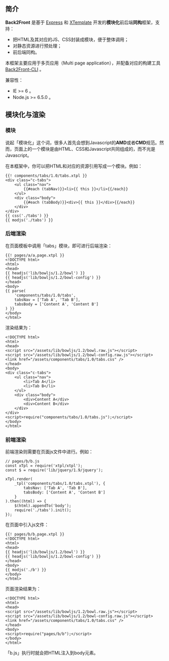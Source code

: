 ## 简介

**Back2Front** 是基于 [Express](https://github.com/expressjs/expressjs.com) 和 [XTemplate](https://github.com/xtemplate/xtemplate) 开发的**模块化**前后端**同构**框架，支持：

- 把HTML及其对应的JS、CSS封装成模块，便于整体调用；
- 对静态资源进行预处理；
- 前后端同构。

本框架主要应用于多页应用（Multi page application），并配备对应的构建工具 [Back2Front-CLI](https://github.com/heeroluo/back2front-cli) 。

兼容性：
- IE >= 6 。
- Node.js >= 6.5.0 。


## 模块化与渲染

### 模块

说起「模块化」这个词，很多人首先会想到Javascript的**AMD**或者**CMD**规范。然而，页面上的一个模块是由HTML、CSS和Javascript共同组成的，而不光是Javascript。

在本框架中，你可以把HTML和对应的资源引用写成一个模块。例如：

```
{{! components/tabs/1.0/tabs.xtpl }}
<div class="c-tabs">
    <ul class="nav">
        {{#each (tabNav)}}<li>{{ this }}</li>{{/each}}
    </ul>
    <div class="body">
        {{#each (tabBody)}}<div>{{ this }}</div>{{/each}}
    </div>
</div>
{{ css('./tabs') }}
{{ modjs('./tabs') }}
```

### 后端渲染

在页面模板中调用「tabs」模块，即可进行后端渲染：

```
{{! pages/a/a.page.xtpl }}
<!DOCTYPE html>
<html>
<head>
{{ headjs('lib/bowljs/1.2/bowl') }}
{{ headjs('lib/bowljs/1.2/bowl-config') }}
</head>
<body>
{{ parse(
    'components/tabs/1.0/tabs',
    tabsNav = ['Tab A', 'Tab B'],
    tabsBody = ['Content A', 'Content B']
) }}
</body>
</html>
```

渲染结果为：

```
<!DOCTYPE html>
<html>
<head>
<script src="/assets/lib/bowljs/1.2/bowl.raw.js"></script>
<script src="/assets/lib/bowljs/1.2/bowl-config.raw.js"></script>
<link href="/assets/components/tabs/1.0/tabs.css" />
</head>
<body>
<div class="c-tabs">
    <ul class="nav">
        <li>Tab A</li>
        <li>Tab B</li>
    </ul>
    <div class="body">
        <div>Content A</div>
        <div>Content B</div>
    </div>
</div>
<script>require("components/tabs/1.0/tabs.js");</script>
</body>
</html>
```

### 前端渲染

前端渲染则需要在页面js文件中进行。例如：

```
// pages/b/b.js
const xTpl = require('xtpl/xtpl');
const $ = require('lib/jquery/1.9/jquery');

xTpl.render(
    _tpl('components/tabs/1.0/tabs.xtpl'), {
        tabsNav: ['Tab A', 'Tab B'],
        tabsBody: ['Content A', 'Content B']
    }
).then((html) => {
    $(html).appendTo('body');
    require('./tabs').init();
});
```

在页面中引入js文件：

```
{{! pages/b/b.page.xtpl }}
<!DOCTYPE html>
<html>
<head>
{{ headjs('lib/bowljs/1.2/bowl') }}
{{ headjs('lib/bowljs/1.2/bowl-config') }}
</head>
<body>
{{ modjs('./b') }}
</body>
</html>
```

页面渲染结果为：

```
<!DOCTYPE html>
<html>
<head>
<script src="/assets/lib/bowljs/1.2/bowl.raw.js"></script>
<script src="/assets/lib/bowljs/1.2/bowl-config.raw.js"></script>
<link href="/assets/components/tabs/1.0/tabs.css" />
</head>
<body>
<script>require("pages/b/b");</script>
</body>
</html>
```

「b.js」执行时就会把HTML注入到body元素。